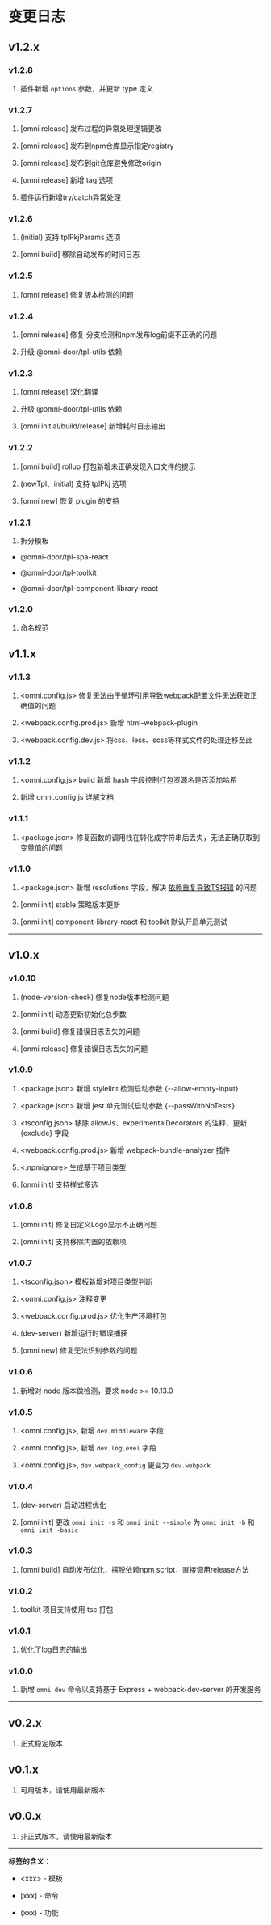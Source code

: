 # 变更日志

## v1.2.x
### v1.2.8
1. 插件新增 `options` 参数，并更新 type 定义

### v1.2.7
1. [omni release] 发布过程的异常处理逻辑更改

2. [omni release] 发布到npm仓库显示指定registry

3. [omni release] 发布到git仓库避免修改origin

4. [omni release] 新增 tag 选项

5. 插件运行新增try/catch异常处理

### v1.2.6
1. (initial) 支持 tplPkjParams 选项

2. [omni build] 移除自动发布的时间日志

### v1.2.5
1. [omni release] 修复版本检测的问题

### v1.2.4
1. [omni release] 修复 分支检测和npm发布log前缀不正确的问题

2. 升级 @omni-door/tpl-utils 依赖

### v1.2.3
1. [omni release] 汉化翻译

2. 升级 @omni-door/tpl-utils 依赖

3. [omni initial/build/release] 新增耗时日志输出

### v1.2.2
1. [omni build] rollup 打包新增未正确发现入口文件的提示

2. (newTpl、initial) 支持 tplPkj 选项

3. [omni new] 恢复 plugin 的支持

### v1.2.1
1. 拆分模板
  - @omni-door/tpl-spa-react

  - @omni-door/tpl-toolkit

  - @omni-door/tpl-component-library-react

### v1.2.0
1. 命名规范

## v1.1.x
### v1.1.3
1. <omni.config.js> 修复无法由于循环引用导致webpack配置文件无法获取正确值的问题

2. <webpack.config.prod.js> 新增 html-webpack-plugin

3. <webpack.config.dev.js> 将css、less、scss等样式文件的处理迁移至此

### v1.1.2
1. <omni.config.js> build 新增 hash 字段控制打包资源名是否添加哈希

2. 新增 omni.config.js 详解文档

### v1.1.1
1. <package.json> 修复函数的调用栈在转化成字符串后丢失，无法正确获取到变量值的问题

### v1.1.0
1. <package.json> 新增 resolutions 字段，解决 [依赖重复导致TS报错](https://stackoverflow.com/questions/52399839/duplicate-identifier-librarymanagedattributes) 的问题

2. [onmi init] stable 策略版本更新

3. [onmi init] component-library-react 和 toolkit 默认开启单元测试

---

## v1.0.x
### v1.0.10
1. (node-version-check) 修复node版本检测问题

2. [onmi init] 动态更新初始化总步数

3. [onmi build] 修复错误日志丢失的问题

4. [onmi release] 修复错误日志丢失的问题

### v1.0.9
1. <package.json> 新增 stylelint 检测启动参数 {--allow-empty-input}

2. <package.json> 新增 jest 单元测试启动参数 {--passWithNoTests}

3. <tsconfig.json> 移除 allowJs、experimentalDecorators 的注释，更新 {exclude} 字段

4. <webpack.config.prod.js> 新增 webpack-bundle-analyzer 插件

5. <.npmignore> 生成基于项目类型

6. [onmi init] 支持样式多选

### v1.0.8
1. [omni init] 修复自定义Logo显示不正确问题

2. [omni init] 支持移除内置的依赖项

### v1.0.7
1. <tsconfig.json> 模板新增对项目类型判断

2. <omni.config.js> 注释变更

3. <webpack.config.prod.js> 优化生产环境打包

4. (dev-server) 新增运行时错误捕获

5. [omni new] 修复无法识别参数的问题

### v1.0.6
1. 新增对 node 版本做检测，要求 node >= 10.13.0

### v1.0.5
1. <omni.config.js>, 新增 `dev.middleware` 字段

2. <omni.config.js>, 新增 `dev.logLevel` 字段

3. <omni.config.js>, `dev.webpack_config` 更变为 `dev.webpack`

### v1.0.4
1. (dev-server) 启动进程优化

2. [omni init] 更改 `omni init -s` 和 `omni init --simple` 为 `omni init -b` 和 `omni init -basic`

### v1.0.3
1. [omni build] 自动发布优化，摆脱依赖npm script，直接调用release方法

### v1.0.2
1. toolkit 项目支持使用 tsc 打包

### v1.0.1
1. 优化了log日志的输出

### v1.0.0
1. 新增 `omni dev` 命令以支持基于 Express + webpack-dev-server 的开发服务

---

## v0.2.x
1. 正式稳定版本

## v0.1.x
1. 可用版本，请使用最新版本

## v0.0.x
1. 非正式版本，请使用最新版本

---

**标签的含义**：
- \<xxx> - 模板

- [xxx] - 命令

- (xxx) - 功能